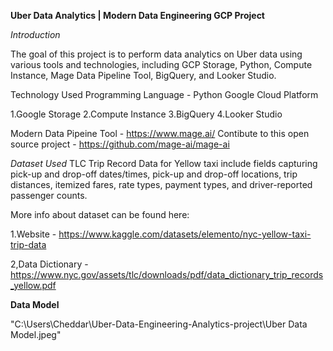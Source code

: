 **Uber Data Analytics | Modern Data Engineering GCP Project**

*Introduction*

The goal of this project is to perform data analytics on Uber data using various tools and technologies, including GCP Storage, Python, Compute Instance, Mage Data Pipeline Tool, BigQuery, and Looker Studio.

Technology Used
Programming Language - Python
Google Cloud Platform

1.Google Storage
2.Compute Instance
3.BigQuery
4.Looker Studio

Modern Data Pipeine Tool - https://www.mage.ai/
Contibute to this open source project - https://github.com/mage-ai/mage-ai

*Dataset Used*
TLC Trip Record Data for Yellow taxi  include fields capturing pick-up and drop-off dates/times, pick-up and drop-off locations, trip distances, itemized fares, rate types, payment types, and driver-reported passenger counts.

More info about dataset can be found here:

1.Website - https://www.kaggle.com/datasets/elemento/nyc-yellow-taxi-trip-data

2,Data Dictionary - https://www.nyc.gov/assets/tlc/downloads/pdf/data_dictionary_trip_records_yellow.pdf

**Data Model**

"C:\Users\Cheddar\Uber-Data-Engineering-Analytics-project\Uber Data Model.jpeg"


